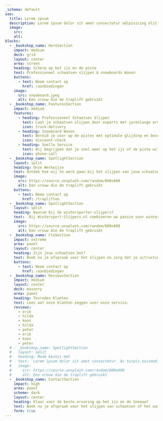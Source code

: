 ```yaml
---
_schema: default
seo:
  title: Lorem ipsum
  description: Lorem ipsum dolor sit amet consectetur adipisicing elit. Quisquam, quos.
  image:
    src:
    alt:
blocks:
  - _bookshop_name: HeroSection
    impact: medium
    deck: grid
    layout: center
    area: screen
    heading: Scherp op het ijs en de piste
    text: Professioneel schaatsen slijpen & snowboards Waxen
    buttons:
      - text: Neem contact op
        href: /aanbiedingen
    image:   
      src: snowboard.jpeg
      alt: Een vrouw die de traplift gebruikt
  - _bookshop_name: FeaturesSection
    impact: medium
    features:
      - heading: Professioneel Schaatsen Slijpen
        text: Laat je schaatsen slijpen door experts met jarenlange ervaring. Onze precisietechnieken zorgen voor de perfecte snede.
        icon: truck-delivery
      - heading: Snowboard Waxen
        text: Bereid je voor op de pistes met optimale glijding en bescherming van je board, zodat jij het maximale uit je snowboardseizoen haalt.
        icon: discount-check
      - heading: Snelle Service
        text: Wij begrijpen dat je snel weer op het ijs of de piste wilt staan. Daarom zijn ze binnen 40min al weer klaar, zodat je niet lang hoeft te wachten.
        icon: phone-call
  - _bookshop_name: SpotlightSection
    layout: split
    heading: Onze Werkwijze
    text: Ontdek hoe wij te werk gaan bij het slijpen van jouw schaatsen en het waxen van je snowboard. Van inspectie tot afwerking, wij zorgen voor een zorgvuldige behandeling van jouw uitrusting, met gebruik van de nieuwste technieken en materialen.
    image:
      src: https://source.unsplash.com/random/800x600
      alt: Een vrouw die de traplift gebruikt
    buttons:
      - text: Neem contact op
        href: /trapliften
  - _bookshop_name: SpotlightSection
    layout: split
    heading: Waarom bij de wintersporter-slijpers?
    text:  Bij Wintersport-Slijpers.nl combineren we passie voor wintersport met vakmanschap in het slijpen van schaatsen en waxen van snowboards. Met meer dan 12 jaar ervaring bieden wij een service van topkwaliteit die ervoor zorgt dat jouw uitrusting in optimale conditie is. Ons doel is om elke wintersportliefhebber met het beste materiaal op het ijs of de sneeuw te krijgen.
    image:
      src: https://source.unsplash.com/random/800x600
      alt: Een vrouw die de traplift gebruikt
  - _bookshop_name: CtaSection
    impact: extreme
    area: panel
    layout: center
    heading: Zijn jouw schaatsen bot?
    text: Boek nu je afspraak voor het slijpen en zorg dat je uitrusting in topconditie is voor je volgende avontuur. 
    buttons:
      - text: Neem contact op
        href: /aanbiedingen
  - _bookshop_name: ReviewsSection
    impact: medium
    layout: center
    deck: masonry
    area: panel
    heading: Tevreden Klanten
    text: Lees wat onze klanten zeggen over onze service.
    reviews:
      - erik
      - hilda
      - koos
      - hilda
      - peter
      - erik
      - koos
      - peter
  # - _bookshop_name: SpotlightSection
  #   layout: split
  #   heading: Maak kennis met
  #   text:  Lorem ipsum dolor sit amet consectetur. Ac turpis euismod pellentesque tempor sed augue. Nam tellus id diam suspendisse vulputate. Lorem ipsum dolor sit amet consectetur. Ac turpis euismod pellentesque tempor sed augue. Nam tellus id diam suspendisse vulputate.
  #   image:
  #     src: https://source.unsplash.com/random/800x600
  #     alt: Een vrouw die de traplift gebruikt
  - _bookshop_name: ContactSection
    impact: high
    area: panel
    scheme: dark
    layout: center
    heading: Klaar voor de beste ervaring op het ijs en de Sneeuw?
    text: Boek nu je afspraak voor het slijpen van schaatsen of het waxen van je snowboard en zorg dat je uitrusting in topconditie is voor je volgende avontuur.
    form: true
---
```

